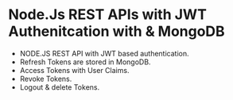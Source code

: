 # Node.Js REST APIs with JWT Authenitcation with & MongoDB
- NODE.JS REST API with JWT based authentication.
- Refresh Tokens are stored in MongoDB.
- Access Tokens with User Claims.
- Revoke Tokens.
- Logout & delete Tokens.
